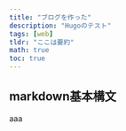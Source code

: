 ```yaml
---
title: "ブログを作った"
description: "Hugoのテスト"
tags: [web]
tldr: "ここは要約"
math: true
toc: true
---
```


## markdown基本構文

aaa

